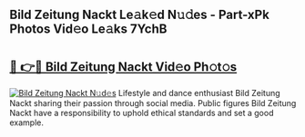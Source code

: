 ## Bild Zeitung Nackt Le𝚊k𝚎d N𝚞𝚍es - Part-xPk Photos Vid𝚎o Le𝚊ks 7YchB

# <h2><a href="http://fb71atj.evod.top/?m=Bild+Zeitung+Nackt">🔗 👉🔴 Bild Zeitung Nackt Vid𝚎o Ph𝚘t𝚘s</a></h2>

[![Bild Zeitung Nackt N𝚞d𝚎s](https://i.imgur.com/8V9OHl7.gif)](http://fb71atj.evod.top/?m=Bild+Zeitung+Nackt)
Lifestyle and dance enthusiast Bild Zeitung Nackt sharing their passion through social media. Public figures Bild Zeitung Nackt have a responsibility to uphold ethical standards and set a good example. 
